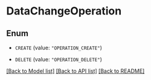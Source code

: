 # DataChangeOperation

## Enum


* `CREATE` (value: `"OPERATION_CREATE"`)

* `DELETE` (value: `"OPERATION_DELETE"`)


[[Back to Model list]](../README.md#documentation-for-models) [[Back to API list]](../README.md#documentation-for-api-endpoints) [[Back to README]](../README.md)


